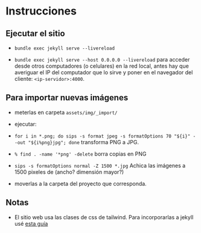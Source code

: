 # Instrucciones

## Ejecutar el sitio

- `bundle exec jekyll serve --livereload`

- `bundle exec jekyll serve --host 0.0.0.0 --livereload` para acceder desde otros computadores (o celulares) en la red local, antes hay que averiguar el IP del computador que lo sirve y poner en el navegador del cliente: `<ip-servidor>:4000`.

## Para importar nuevas imágenes

- meterlas en carpeta `assets/img/_import/`

- ejecutar:

- `for i in *.png; do sips -s format jpeg -s formatOptions 70 "${i}" --out "${i%png}jpg"; done` transforma PNG a JPG.

- `% find . -name '*png' -delete` borra copias en PNG

- `sips -s formatOptions normal -Z 1500 *.jpg`  Achica las imágenes a 1500 pixeles de (ancho? dimensión mayor?)

- moverlas a la carpeta del proyecto que corresponda.

## Notas

- El sitio web usa las clases de css de tailwind. Para incorporarlas a jekyll usé [esta guía](https://mzrn.sh/2022/04/09/starting-a-blank-jekyll-site-with-tailwind-css-in-2022/)